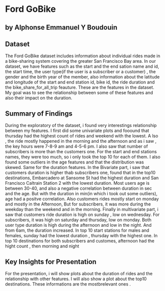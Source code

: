 # Ford GoBike
## by Alphonse Emmanuel Y Boudouin


## Dataset

 The Ford GoBike dataset includes information about individual rides made in a bike-sharing system covering the greater San Francisco Bay area. In our dataset, we have features such as the start and the end sation name and id, the start time, the user type(if the user is a subscriber or a customer) , the gender and the birth year of the member, also information about the latitude and longitude of the start and end station id, bike id, the ride duration and the bike_share_for_all_trip feauture. These are the features in the dataset. My goal was to see the relationship between some of these features and also their impact on the duration.


## Summary of Findings

 During the exploratory of the dataset, i found very interestings relationship between my features. I first did some univariate plots and fooound that thursday had the highest count of rides and weekend with the lowest. A lso , the ride mostly happened in the morning and the afternoon and as i saw , the key hours were 7-8-9 am and 4-5-6 pm. I also saw that number of subscribers is more than the customers one. For the start and end stations names, they were too much, so i only took the top 10 for each of them. I also found some outliers in the age features and that the distribution was skewed. Same for the duration features. In the Bivariate part, i saw that customers duration is higher thab subscribers one, found that in the top10 destinations, Embarcadero at Sansome St had the highest duration and San Francisco Caltrain Station 2 with the lowest duration. Most users age is between 30-40, and also a negative correlation between duration in sec and the age. But with the duration in min(in which i took out some outliers), age had a positve correlation. Also customers rides mostly start on monday and mostly in the Afternoon, But for subscribers, it was more during the weekday than the weekend and in the morning. Finally in multivariate part, i saw that customers ride duration is high on sunday , low on wednesday.  For subscribers, it was high on saturday and thursday, low on monday. Both user type duration is high during the afternoon and low in the night. And from 6am, the duration increased. In top 10 start stations for males and females, sunday had the lowest duration , thursday with the highest one. In top 10 destinations for both subscribers and customes, afternoon had the hight count , then morning and night 


## Key Insights for Presentation
  For the presentation, i will show plots about the duration of rides and the relationship with other features. I will also show a plot about the top10 destinations. These informations are the mostbrelevant ones .
